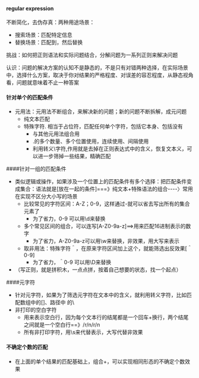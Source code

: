 #### regular expression

不断简化，去伪存真：两种用途场景：

* 搜索场景：匹配特定信息
* 替换场景：匹配到，然后替换

挑战：如何把正则语法和实际问题结合，分解问题为一系列正则来解决问题

认识：问题的解决方案的认知不是静态的，不是只有对错两种选择，在实际场景中，选择什么方案，取决于你对结果的严格程度、对误差的容忍程度，从静态视角看，问题就意味着不止一种答案



#### 针对单个的匹配条件

* 元用法：元用法不断组合，来解决新的问题；新的问题不断拆解，成元问题
  * 纯文本匹配
  * 特殊字符.  相当于占位符，匹配任何单个字符，包括它本身、包括没有
    * 与其他元用法组合用
    * .的多个数量、多个位置使用，连续使用、间隔使用
    * 利用转义\字符,作用就是去掉在正则表达式中的含义，恢复文本义，可以进一步筛掉一些结果，精确匹配

####针对一组的匹配条件

* 类似逻辑或操作，如果涉及一个位置上的匹配条件有多个选择：把匹配条件变成集合：语法就是[放在一起的条件]===》纯文本+特殊语法的组合----〉常用在实现不区分大小写的场景
  * 比较常见的字符区间：A-Z；0-9，这样通过-就可以省去写出所有的集合元素了
    * 为了省力，0-9 可以用\d来替换
  * 多个常见区间的组合，可以连写[A-Z0-9a-z]==>用来匹配16进制表示的数字
    * 为了省力，A-Z0-9a-z可以用\w来替换，非效果，用大写来表示
  * 取非用法：特殊字符＾，在原来字符区间加上这个，就能筛选出反效果[＾0-9]
    * 为了省力，＾0-9 可以用\D来替换
* （写正则，就是拼积木，一点点拼，按着自己想要的状态，找一个起点）



####元字符

* 针对元字符，如果为了筛选元字符在文本中的含义，就利用转义字符，比如匹配数组中的[]、路径中 的\
* 非打印的空白字符
  * 用来表示空白行，因为每个文本行的结尾都是一个回车+换行，两个结尾之间就是一个空白行==》/r/n/r/n
  * 所有非打印字符，用\s来代替表示，大写代替非效果



#### 不确定个数的匹配

* 在上面的单个结果的匹配基础上，组合+，可以实现相同形态的不确定个数效果

